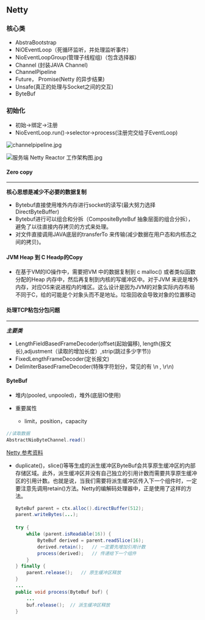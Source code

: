 ## Netty

### 核心类

* AbstraBootstrap
* NiOEventLoop（死循环监听，并处理监听事件）
* NioEventLoopGroup(管理子线程组)（包含选择器）
* Channel (封装JAVA Channel)
* ChannelPipeline
* Future， Promise(Netty 的异步结果)
* Unsafe(真正的处理与Socket之间的交互)
* ByteBuf

### 初始化

* 初始->绑定->注册
* NioEventLoop.run()->selector->process(注册完交给子EventLoop)

![channelpipeline.jpg](..\..\resource\Netty\NettyChannel.jpg)

![服务端 Netty Reactor 工作架构图.jpg](..\..\resource\Netty\NettyCore.jpg)

#### Zero copy

******

 **核心思想是减少不必要的数据复制**

* Bytebuf直接使用堆外内存进行socket的读写(最大努力选择DirectByteBuffer)
* Bytebuf进行可以组合和分拆（CompositeByteBuf 抽象层面的组合分拆），避免了以往直接内存拷贝的方式来处理。
* 对文件直接调用JAVA底层的transferTo 来传输(减少数据在用户态和内核态之间的拷贝)。

#### JVM Heap 到 C Headp的Copy

- 在基于VM的IO操作中，需要把VM 中的数据复制到 c malloc() 或者类似函数分配的Heap 内存中，然后再复制到内核的写缓冲区中。对于JVM 来说是堆外内存，对应OS来说进程内的堆区。这么设计是因为JVM的对象实际内存布局不同于C，给的可能是个对象头而不是地址。垃圾回收会导致对象的位置移动

#### 处理TCP粘包分包问题

------

***主要类***

* LengthFieldBasedFrameDecoder(offset(起始偏移), length(报文长),adjustment（读取的增加长度）,strip(跳过多少字节))
* FixedLengthFrameDecoder(定长报文)
* DelimiterBasedFrameDecoder(特殊字符划分，常见的有 \n , \r\n)





#### ByteBuf

- 堆内(pooled, unpooled)，堆外(底层IO使用)

- 重要属性
  - limit，position，capacity

```java
//读取数据
AbstractNioByteChannel.read()
```

[Netty 参考资料](https://www.infoq.cn/article/netty-high-performance/)

- duplicate()，slice()等等生成的派生缓冲区ByteBuf会共享原生缓冲区的内部存储区域。此外，派生缓冲区并没有自己独立的引用计数而需要共享原生缓冲区的引用计数。也就是说，当我们需要将派生缓冲区传入下一个组件时，一定要注意先调用retain()方法。Netty的编解码处理器中，正是使用了这样的方法。

  ```java
  ByteBuf parent = ctx.alloc().directBuffer(512);
  parent.writeBytes(...);
  
  try {
      while (parent.isReadable(16)) {
          ByteBuf derived = parent.readSlice(16);
          derived.retain();   // 一定要先增加引用计数
          process(derived);   // 传递给下一个组件
      }
  } finally {
      parent.release();   // 原生缓冲区释放
  }
  ...
  public void process(ByteBuf buf) {
      ...
      buf.release();  // 派生缓冲区释放
  } 
  ```